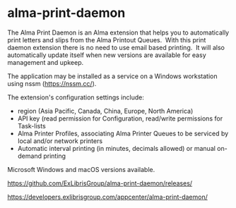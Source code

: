 # alma-print-daemon
The Alma Print Daemon is an Alma extension that helps you to automatically print letters and slips from the Alma Printout Queues.  With this print daemon extension there is no need to use email based printing.  It will also automatically update itself when new versions are available for easy management and upkeep.

The application may be installed as a service on a Windows workstation using nssm (https://nssm.cc/).  

The extension's configuration settings include:

- region (Asia Pacific, Canada, China, Europe, North America)
- API key (read permission for Configuration, read/write permissions for Task-lists
- Alma Printer Profiles, associating Alma Printer Queues to be serviced by local and/or network printers
- Automatic interval printing (in minutes, decimals allowed) or manual on-demand printing

Microsoft Windows and macOS versions available.

https://github.com/ExLibrisGroup/alma-print-daemon/releases/

https://developers.exlibrisgroup.com/appcenter/alma-print-daemon/
